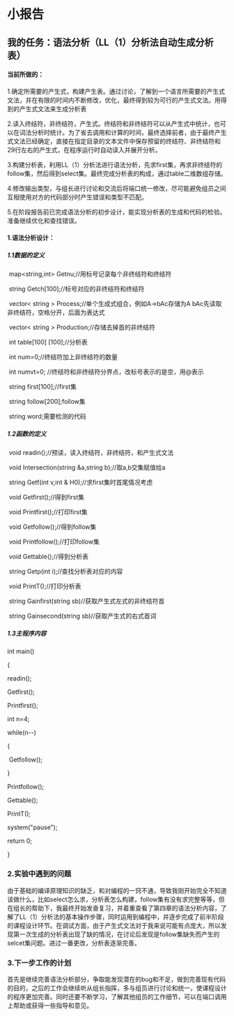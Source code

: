 # 小报告

## 我的任务：语法分析（LL（1）分析法自动生成分析表）

#### 当前所做的：

​	1.确定所需要的产生式，构建产生表。通过讨论，了解到一个语言所需要的产生式文法，并在有限的时间内不断修改，优化，最终得到较为可行的产生式文法。用得到的产生式文法来生成分析表

​	2.读入终结符，非终结符，产生式。终结符和非终结符可以从产生式中统计，也可以在词法分析时统计。为了省去调用和计算的时间，最终选择前者，由于最终产生式文法已经确定，直接在指定目录的文本文件中保存预留的终结符、非终结符和29行左右的产生式，在程序运行时自动读入并展开分析。

​	3.构建分析表，利用LL（1）分析法进行语法分析，先求first集，再求非终结符的follow集，然后得到select集。最终完成分析表的构成，通过table二维数组存储。

​	4.修改输出类型，与组长进行讨论和交流后将端口统一修改，尽可能避免组员之间互相使用对方的代码部分时产生错误和类型不匹配。

​	5.在阶段报告前已完成语法分析的初步设计，能实现分析表的生成和代码的检验。准备继续优化和查找错误。

#### 1.语法分析设计：

##### 	1.1数据的定义

​		map<string,int> Getnu;//用标号记录每个非终结符和终结符

​		string Getch[100];//标号对应的非终结符和终结符

​		vector< string > Process;//单个生成式组合，例如A->bAc存储为A bAc先读取非终结符，空格分开，后面为表达式

​		vector< string > Production;//存储去掉首的非终结符

​		int table[100] [100];//分析表

​		int num=0;//终结符加上非终结符的数量

​		int numvt=0; //终结符和非终结符分界点，改标号表示的是空，用@表示

​		string first[100];//first集

​		string follow[200];follow集

​		string word;需要检测的代码

##### 	1.2函数的定义

​		void readin();//预读，读入终结符，非终结符，和产生式文法

​		void Intersection(string &a,string b);//取a,b交集赋值给a

​		string Getf(int v,int & H0);//求first集时首尾情况考虑

​		void Getfirst();//得到first集

​		void Printfirst();//打印first集

​		void Getfollow();//得到follow集

​		void Printfollow();//打印follow集

​		void Gettable();//得到分析表

​		string Getp(int i);//查找分析表对应的内容

​		void PrintT();//打印分析表

​		string Gainfirst(string sb)//获取产生式左式的非终结符首

​		string Gainsecond(string sb)//获取产生式的右式首词

##### 	1.3主程序内容

int main()

{

  readin();

  Getfirst();

  Printfirst();

  int n=4;

  while(n--)

  {

​    Getfollow();

  }

  Printfollow();

  Gettable();

  PrintT();

  system("pause");

  return 0;

}

### 2.实验中遇到的问题

​	由于基础的编译原理知识的缺乏，和对编程的一窍不通，导致我刚开始完全不知道该做什么，比如select怎么求，分析表怎么构建，follow集有没有求完整等等，但在组长的帮助下，我最终开始发奋复习，并着重查看了第四章的语法分析内容，了解了LL（1）分析法的基本操作步骤，同时运用到编程中，并逐步完成了前半阶段的课程设计环节。
​	在调试方面，由于产生式文法对于我来说可能有点庞大，所以发现第一次生成的分析表出现了缺的情况，在讨论后发现是follow集缺失而产生的selcet集问题。进过一番更改，分析表逐渐完善。

### 3.下一步工作的计划

​	首先是继续完善语法分析部分，争取能发现潜在的bug和不足，做到完善现有代码的目的，之后的工作会继续听从组长指挥，多与组员进行讨论和统一，使课程设计的程序更加完善。同时还要不断学习，了解其他组员的工作细节，可以在端口调用上帮助或获得一些指导和意见。

